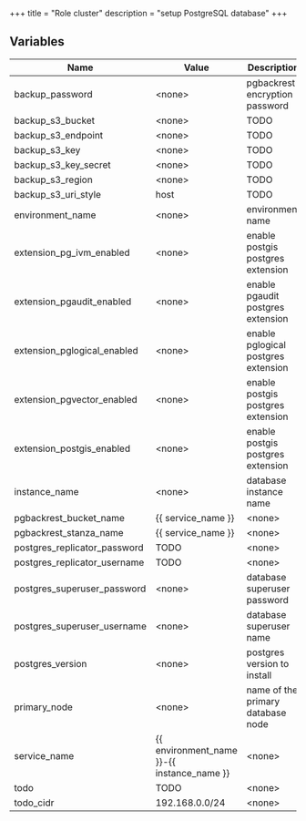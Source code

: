 +++
title = "Role cluster"
description = "setup PostgreSQL database"
+++

## Variables

| Name | Value | Description | Required |
| ---- | ----- | ----------- | -------- |
| backup_password | &lt;none&gt; | pgbackrest encryption password | true  |
| backup_s3_bucket | &lt;none&gt; | TODO | true  |
| backup_s3_endpoint | &lt;none&gt; | TODO | true  |
| backup_s3_key | &lt;none&gt; | TODO | true  |
| backup_s3_key_secret | &lt;none&gt; | TODO | true  |
| backup_s3_region | &lt;none&gt; | TODO | true  |
| backup_s3_uri_style | host | TODO | false  |
| environment_name | &lt;none&gt; | environment name | true  |
| extension_pg_ivm_enabled | &lt;none&gt; | enable postgis postgres extension | false  |
| extension_pgaudit_enabled | &lt;none&gt; | enable pgaudit postgres extension | false  |
| extension_pglogical_enabled | &lt;none&gt; | enable pglogical postgres extension | false  |
| extension_pgvector_enabled | &lt;none&gt; | enable postgis postgres extension | false  |
| extension_postgis_enabled | &lt;none&gt; | enable postgis postgres extension | false  |
| instance_name | &lt;none&gt; | database instance name | true  |
| pgbackrest_bucket_name | {{ service_name }} | &lt;none&gt; | false  |
| pgbackrest_stanza_name | {{ service_name }} | &lt;none&gt; | false  |
| postgres_replicator_password | TODO | &lt;none&gt; | false  |
| postgres_replicator_username | TODO | &lt;none&gt; | false  |
| postgres_superuser_password | &lt;none&gt; | database superuser password | true  |
| postgres_superuser_username | &lt;none&gt; | database superuser name | false  |
| postgres_version | &lt;none&gt; | postgres version to install | false  |
| primary_node | &lt;none&gt; | name of the primary database node | true  |
| service_name | {{ environment_name }}-{{ instance_name }} | &lt;none&gt; | false  |
| todo | TODO | &lt;none&gt; | false  |
| todo_cidr | 192.168.0.0/24 | &lt;none&gt; | false  |
